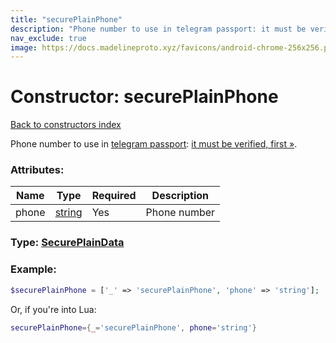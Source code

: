 ```yaml
---
title: "securePlainPhone"
description: "Phone number to use in telegram passport: it must be verified, first »."
nav_exclude: true
image: https://docs.madelineproto.xyz/favicons/android-chrome-256x256.png
---
```

# Constructor: securePlainPhone  
[Back to constructors index](index.md)



Phone number to use in [telegram passport](https://core.telegram.org/passport): [it must be verified, first »](https://core.telegram.org/passport/encryption#secureplaindata).

### Attributes:

| Name     |    Type       | Required | Description |
|----------|---------------|----------|-------------|
|phone|[string](../types/string.md) | Yes|Phone number|



### Type: [SecurePlainData](../types/SecurePlainData.md)


### Example:

```php
$securePlainPhone = ['_' => 'securePlainPhone', 'phone' => 'string'];
```  


Or, if you're into Lua:

```lua
securePlainPhone={_='securePlainPhone', phone='string'}

```


